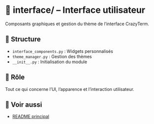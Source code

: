 # 🎨 interface/ – Interface utilisateur

Composants graphiques et gestion du thème de l’interface CrazyTerm.

## 📑 Structure
- `interface_components.py` : Widgets personnalisés
- `theme_manager.py` : Gestion des thèmes
- `__init__.py` : Initialisation du module

## 📝 Rôle
Tout ce qui concerne l’UI, l’apparence et l’interaction utilisateur.

## 🔗 Voir aussi
- [README principal](../README.md)
